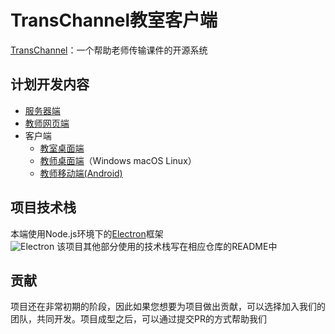 # TransChannel教室客户端
[TransChannel](https://github.com/TransChannel/TransChannel-server)：一个帮助老师传输课件的开源系统 
## 计划开发内容
* [服务器端](https://github.com/TransChannel/TransChannel-server)
* [教师网页端](https://github.com/TransChannel/TransChannel-frontend)
* 客户端
  * [教室桌面端](https://github.com/TransChannel/TransChannel-classroom-client)
  * [教师桌面端](https://github.com/TransChannel/TransChannel-teacher-client)（Windows macOS Linux）
  * [教师移动端(Android)](https://github.com/TransChannel/TransChannel-teacher-client-android)
## 项目技术栈
本端使用Node.js环境下的[Electron](https://github.com/electron/electron)框架  
![Electron](http://www.electronjs.org/images/favicon.ico)
该项目其他部分使用的技术栈写在相应仓库的README中
## 贡献
项目还在非常初期的阶段，因此如果您想要为项目做出贡献，可以选择加入我们的团队，共同开发。项目成型之后，可以通过提交PR的方式帮助我们